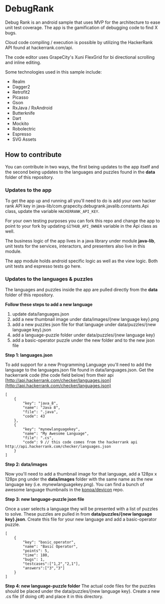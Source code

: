 # DebugRank
Debug Rank is an android sample that uses MVP for the architecture to ease unit test coverage.  The app is the gamification 
of debugging code to find X bugs.  

Cloud code compiling / execution is possible by utilizing the HackerRank API found at hackerrank.com/api.

The code editor uses GrapeCity's Xuni FlexGrid for bi directional scrolling and inline editing.

Some technologies used in this sample include:
* Realm
* Dagger2
* Retrofit2
* Picasso
* Gson
* RxJava / RxAndroid
* Butterknife
* Dart
* Mockito
* Robolectric
* Espresso
* SVG Assets

## How to contribute
You can contribute in two ways, the first being updates to the app itself and the second being updates to the languages and puzzles found in the **data** folder of this repository.

### Updates to the app
To get the app up and running all you'll need to do is add your own hacker rank API key in java-lib/com.grapecity.debugrank.javalib.constants.Api class, update the variable `HACKERRANK_API_KEY`.

For your own testing purposes you can fork this repo and change the app to point to your fork by updating `GITHUB_API_OWNER` variable in the Api class as well.

The business logic of the app lives in a java library under module **java-lib**, unit tests for the services, interactors, and presenters also live in this module.

The app module holds android specific logic as well as the view logic.  Both unit tests and espresso tests go here.

### Updates to the languages & puzzles
The languages and puzzles inside the app are pulled directly from the **data** folder of this repository.

**Follow these steps to add a new language**

1. update data/languages.json
2. add a new thumbnail image under data/images/{new language key}.png
3. add a new puzzles json file for that language under data/puzzles/{new language key}.json
4. add a language-puzzle folder under data/puzzles/{new language key}
5. add a basic-operator puzzle under the new folder and to the new json file 

**Step 1: languages.json**

To add support for a new Programming Language you'll need to add the language to the languages.json file found in data/languages.json.  Get the hackerrank code (the code field below) from their api [http://api.hackerrank.com/checker/languages.json](http://api.hackerrank.com/checker/languages.json)

```
[
	{
		"key": "java_8",
		"name": "Java 8",
		"file": ".java",
		"code": 43
	},
	{
		"key": "mynewlanguagekey",
		"name": "My Awesome Language",
		"file": ".cs",
		"code": 9 // this code comes from the hackerrank api http://api.hackerrank.com/checker/languages.json
	}
]
```

**Step 2: data/images**

Now you'll need to add a thumbnail image for that language, add a 128px x 128px png under the **data/images** folder with the same name as the new language key (i.e. mynewlanguagekey.png).  You can find a bunch of awesome language thumbnails in the [konpa/devicon](https://github.com/konpa/devicon) repo.

**Step 3: new language-puzzle json file**

Once a user selects a language they will be presented with a list of puzzles to solve.  These puzzles are pulled in from **data/puzzles/{new language key}.json**.  Create this file for your new language and add a basic-operator puzzle.

```
[
	{
		"key": "basic_operator",
		"name": "Basic Operator",
		"points": 5,
		"time": 180,
		"bugs": 1,
		"testcases":["1,2","2,1"],
		"answers":["3","3"]
	}
]
```



**Step 4: new language-puzzle folder**
The actual code files for the puzzles should be placed under the data/puzzles/{new language key}.  Create a new .cs file (if doing c#) and place it in this directory.
